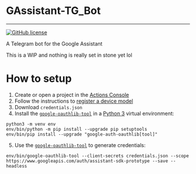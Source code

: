 # GAssistant-TG_Bot
---

[![GitHub license](https://img.shields.io/github/license/itachi1706/CheesecakeUtilities.svg)](https://github.com/itachi1706/GAssist-TG-Bot/blob/master/LICENSE)


A Telegram bot for the Google Assistant

This is a WIP and nothing is really set in stone yet lol


# How to setup
1. Create or open a project in the [Actions Console](http://console.actions.google.com)
2. Follow the instructions to [register a device model](https://developers.google.com/assistant/sdk/guides/service/python/embed/register-device)
  3. Download `credentials.json`
4. Install the [`google-oauthlib-tool`](https://github.com/GoogleCloudPlatform/google-auth-library-python-oauthlib) in a [Python 3](https://www.python.org/downloads/) virtual environment:

```
python3 -m venv env
env/bin/python -m pip install --upgrade pip setuptools
env/bin/pip install --upgrade "google-auth-oauthlib[tool]"
```
5. Use the [`google-oauthlib-tool`](https://github.com/GoogleCloudPlatform/google-auth-library-python-oauthlib) to generate credentials:

```
env/bin/google-oauthlib-tool --client-secrets credentials.json --scope https://www.googleapis.com/auth/assistant-sdk-prototype --save --headless
```